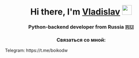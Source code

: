 <h1 align="center">Hi there, I'm <a href="https://github.com/bdwayne11/" target="_blank">Vladislav</a> 
<img src="https://github.com/blackcater/blackcater/raw/main/images/Hi.gif" height="32"/></h1>
<h3 align="center">Python-backend developer from Russia 🇷🇺</h3>

<h3 align="center">Связаться со мной:</h3>
Telegram: https://t.me/boikodw


